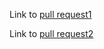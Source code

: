 Link to [pull request1](
https://github.com/Mbaoma/SCA-DevOps-levelled-membership-assessment/compare/Ass1?expand=1)

Link to [pull request2](https://github.com/Mbaoma/SCA-DevOps-levelled-membership-assessment/compare/Ass-2?expand=1)